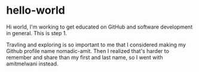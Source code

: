 # hello-world
Hi world, I'm working to get educated on GitHub and software development in general. This is step 1.


Travling and exploring is so important to me that I considered making my Github profile name nomadic-amit. Then I realized that's harder to remember and share than my first and last name, so I went with amitmelwani instead.
